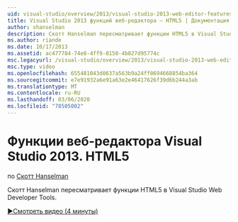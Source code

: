 ```yaml
---
uid: visual-studio/overview/2013/visual-studio-2013-web-editor-features-html5
title: Visual Studio 2013 функций веб-редактора — HTML5 | Документация Майкрософт
author: shanselman
description: Скотт Hanselman пересматривает функции HTML5 в Visual Studio Web Developer Tools.
ms.author: riande
ms.date: 10/17/2013
ms.assetid: ac477784-74e8-4ff9-8150-4b827d95774c
msc.legacyurl: /visual-studio/overview/2013/visual-studio-2013-web-editor-features-html5
msc.type: video
ms.openlocfilehash: 655481043d0637a563b9a24ff0694668854ba364
ms.sourcegitcommit: e7e91932a6e91a63e2e46417626f39d6b244a3ab
ms.translationtype: MT
ms.contentlocale: ru-RU
ms.lasthandoff: 03/06/2020
ms.locfileid: "78505002"
---
```

# <a name="visual-studio-2013-web-editor-features---html5"></a>Функции веб-редактора Visual Studio 2013. HTML5

по [Скотт Hanselman](https://github.com/shanselman)

Скотт Hanselman пересматривает функции HTML5 в Visual Studio Web Developer Tools.

[&#9654;Смотреть видео (4 минуты)](https://channel9.msdn.com/Blogs/ASP-NET-Site-Videos/visual-studio-2013-web-editor-features-html5)

